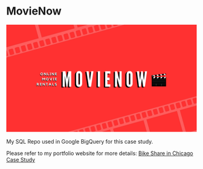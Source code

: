 # MovieNow


![Banner](banner.png)

My SQL Repo used in Google BigQuery for this case study.

Please refer to my portfolio website for more details: [Bike Share in Chicago Case Study](https://andrewdeekim.github.io/projects/movienow/)
